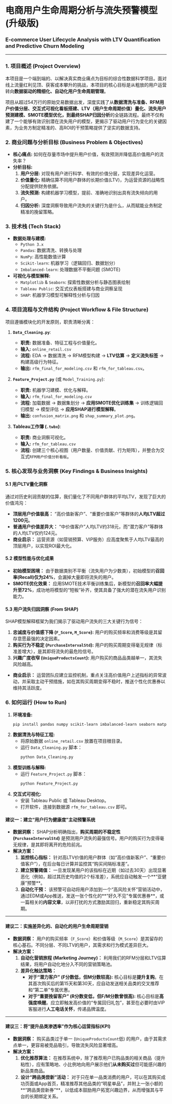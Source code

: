 # 电商用户生命周期分析与流失预警模型 (升级版)
### E-commerce User Lifecycle Analysis with LTV Quantification and Predictive Churn Modeling

---

### 1. 项目概述 (Project Overview)

本项目是一个端到端的、以解决真实商业痛点为目标的综合性数据科学项目。面对线上流量红利见顶、获客成本攀升的挑战，本项目的核心目标是从粗放的用户运营转向**数据驱动的精细化、自动化用户生命周期管理**。

项目从超过54万行的原始交易数据出发，深度实践了从**数据清洗与准备、RFM用户价值分层、交互式可视化看板搭建、LTV（用户生命周期价值）量化、流失用户预测建模、SMOTE模型优化，到最终SHAP归因分析**的全链路流程。最终不仅构建了一个能够有效识别潜在流失用户的模型，更揭示了驱动用户行为变化的关键因素，为业务方制定精准的、高ROI的干预策略提供了坚实的数据支持。

### 2. 商业问题与分析目标 (Business Problem & Objectives)

* **核心痛点:** 如何在存量市场中提升用户价值，有效预测并降低高价值用户的流失率？
* **分析目标:**
    1.  **用户分层:** 对现有用户进行科学、有效的价值分层，实现差异化运营。
    2.  **价值量化:** 精确估算不同用户群体的长期价值(LTV)，为运营资源的战略性分配提供财务依据。
    3.  **流失预测:** 构建机器学习模型，提前、准确地识别出具有流失倾向的用户。
    4.  **归因分析:** 深度洞察导致用户流失的关键行为是什么，从而赋能业务制定精准的挽留策略。

### 3. 技术栈 (Tech Stack)

* **数据处理与建模:**
    * `Python 3.x`
    * `Pandas`: 数据清洗、转换与处理
    * `NumPy`: 高性能数值计算
    * `Scikit-learn`: 机器学习（逻辑回归、数据划分）
    * `Imbalanced-learn`: 处理数据不平衡问题 (SMOTE)
* **可视化与模型解释:**
    * `Matplotlib` & `Seaborn`: 探索性数据分析与静态图表绘制
    * `Tableau Public`: 交互式仪表板搭建与商业洞察呈现
    * `SHAP`: 机器学习模型可解释性分析与归因

### 4. 项目流程与文件结构 (Project Workflow & File Structure)

项目遵循模块化的开发原则，职责清晰分离：

1.  **`Data_Cleaning.py`**:
    * **职责:** 数据准备、特征工程与价值量化。
    * **输入:** `online_retail.csv`
    * **流程:** EDA -> 数据清洗 -> RFM模型构建 -> **LTV估算** -> **定义流失标签** -> 构建高级行为特征。
    * **输出:** `rfm_final_for_modeling.csv` 和 `rfm_for_tableau.csv`。

2.  **`Feature_Project.py`** (或 `Model_Training.py`):
    * **职责:** 机器学习建模、优化与解释。
    * **输入:** `rfm_final_for_modeling.csv`
    * **流程:** 加载数据 -> 数据集划分 -> **应用SMOTE优化训练集** -> 训练逻辑回归模型 -> 模型评估 -> **应用SHAP进行模型解释**。
    * **输出:** `confusion_matrix.png` 和 `shap_summary_plot.png`。

3.  **Tableau工作簿 (`.twbx`)**:
    * **职责:** 商业洞察可视化。
    * **输入:** `rfm_for_tableau.csv`
    * **流程:** 创建三个核心视图（用户数量、价值贡献、行为矩阵），并整合为交互式`RFM用户价值分析看板`。

### 5. 核心发现与业务洞察 (Key Findings & Business Insights)

#### 5.1 用户LTV量化洞察
通过对历史利润贡献的估算，我们量化了不同用户群体的平均LTV，发现了巨大的价值鸿沟：
* **顶层用户价值极高：** “高价值新客户”、“重要价值客户”等群体的**人均LTV超过1200元**。
* **普通用户价值差异大：** “中价值客户”人均LTV约318元，而“潜力客户”等群体的人均LTV仅约124元。
* **商业启示：** 运营资源（如营销预算、VIP服务）应高度聚焦于人均LTV最高的顶层用户，以实现ROI最大化。

#### 5.2 模型性能与优化成果
* **初始模型困境：** 由于数据类别不平衡（流失用户为少数类），初始模型的**召回率(Recall)仅为24%**，会漏掉大量即将流失的用户。
* **SMOTE优化效果：** 应用SMOTE技术平衡训练集后，新模型的**召回率大幅提升至72%**，成功地将模型的“短板”补齐，使其具备了强大的潜在流失用户识别能力。

#### 5.3 用户流失归因洞察 (From SHAP)
SHAP模型解释框架为我们揭示了驱动用户流失的三大关键行为信号：
1.  **忠诚度与价值感下降 (`F_Score`, `M_Score`):** 用户的购买频率和消费等级是其留存意愿最强的决定因素。
2.  **购买行为不稳定 (`PurchaseIntervalStd`):** 用户的购买周期变得毫无规律（标准差增大），是其即将流失的最危险信号。
3.  **兴趣广度收窄 (`UniqueProductsCount`):** 用户购买的商品品类越单一，其流失风险越高。
* **商业启示：** 运营团队应建立监控机制，重点关注高价值用户上述指标的异常波动，并采取主动干预措施，如在其购买周期变得不稳时，推送个性化优惠券以维持其活跃度。

### 6. 如何运行 (How to Run)

1.  **环境准备:**
    ```bash
    pip install pandas numpy scikit-learn imbalanced-learn seaborn matplotlib shap
    ```
2.  **数据清洗与特征工程:**
    * 将原始数据 `online_retail.csv` 放置在项目根目录。
    * 运行 `Data_Cleaning.py` 脚本：
        ```bash
        python Data_Cleaning.py
        ```
3.  **模型训练与解释:**
    * 运行 `Feature_Project.py` 脚本：
        ```bash
        python Feature_Project.py
        ```
4.  **交互式可视化:**
    * 安装 Tableau Public 或 Tableau Desktop。
    * 打开软件，连接到数据源 `rfm_for_tableau.csv` 即可。

#### **建议一：建立“用户行为健康度”主动预警系统**

* **数据洞察：** SHAP分析明确指出，**购买周期的不稳定性 (`PurchaseIntervalStd`)** 是预测用户流失的最强信号。用户的购买行为变得毫无规律，是其即将离开的危险前兆。
* **解决方案：**
    1.  **监控核心指标：** 针对高LTV价值的用户群体（如“高价值新客户”、“重要价值客户”），在后台每日计算并监控其“购买间隔标准差”。
    2.  **建立预警阈值：** 一旦发现某用户的该指标在近期（如过去30天）出现显著恶化（例如，超过其历史均值的2个标准差），系统应自动触发一个**“亚健康”预警**。
    3.  **自动化干预：** 该预警可自动将用户添加到一个“高风险关怀”营销活动中，通过EDM或App推送，发送一张个性化的**“好久不见”专属优惠券**，或一篇相关的**内容文章**，以非打扰的方式激励其回归，重新稳定其购买周期。

---

#### **建议二：实施差异化的、自动化的用户生命周期营销**

* **数据洞察：** 用户的购买频率（`F_Score`）和价值等级（`M_Score`）是其留存的核心基石。不同分层、不同LTV的用户，其需求和行为模式差异巨大。
* **解决方案：**
    1.  **自动化营销旅程 (Marketing Journey)：** 利用我们的RFM分层和LTV估算结果，将用户自动化地分入不同的营销策略池。
    2.  **差异化触达策略：**
        * **对于“潜力客户” (F分数低，但M分数较高):** 核心目标是**提升复购**。在其首次购买后的第15天和第30天，应自动发送相关品类的交叉推荐和“第二单”专属优惠。
        * **对于“重要挽留客户” (R分数变低，但F/M分数曾很高):** 核心目标是**高强度唤醒**。应立即触发高价值的“专属回归礼包”，甚至在必要时由VIP客服进行**人工电话关怀**，传递品牌温度。

---

#### **建议三：将“提升品类渗透率”作为核心运营指标(KPI)**

* **数据洞察：** 购买品类过于单一 (`UniqueProductsCount`低) 的用户，由于其需求点单一，更容易被竞品吸引，导致流失风险显著增高。
* **解决方案：**
    1.  **优化推荐算法：** 在推荐系统中，除了推荐用户已购品类的相关商品（提升粘性），应有策略地、小比例地向用户展示他们**从未购买过**但可能感兴趣的新品类商品。
    2.  **设计“跨品类尝新”活动：** 对于只在单一品类消费的用户，可以在其购买成功页面或App首页，精准推荐其他品类的“明星单品”，并附上一张小额的**“跨品类尝新券”**，以低成本鼓励用户拓宽兴趣边界，从而增强其与平台的长期绑定关系。


